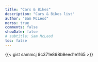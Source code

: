 ```yaml
---
title: "Cars & Bikes"
description: "Cars & Bikes list"
author: "Sam McLeod"
norss: true
comments: false
showDate: false
# subtitle: Sam McLeod
toc: false
---
```


{{< gist sammcj 9c371e898b9eed1e1165 >}}
